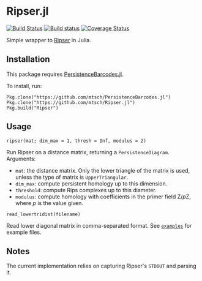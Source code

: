 # Ripser.jl

[![Build Status](https://travis-ci.org/mtsch/Ripser.jl.svg?branch=master)](https://travis-ci.org/mtsch/Ripser.jl)
[![Build status](https://ci.appveyor.com/api/projects/status/le4fbrk5hsgnf3ax?svg=true)](https://ci.appveyor.com/project/mtsch/ripser-jl)
[![Coverage Status](https://coveralls.io/repos/github/mtsch/Ripser.jl/badge.svg?branch=master)](https://coveralls.io/github/mtsch/Ripser.jl?branch=master)

Simple wrapper to [Ripser](https://github.com/Ripser/ripser) in Julia.

## Installation

This package requires
[PersistenceBarcodes.jl](https://github.com/mtsch/PersistenceBarcodes.jl).

To install, run:

```
Pkg.clone("https://github.com/mtsch/PersistenceBarcodes.jl")
Pkg.clone("https://github.com/mtsch/Ripser.jl")
Pkg.build("Ripser")
```

## Usage

```
ripser(mat; dim_max = 1, thresh = Inf, modulus = 2)
```

Run Ripser on a distance matrix, returning a `PersistenceDiagram`. Arguments:

* `mat`: the distance matrix. Only the lower triangle of the matrix is used,
  unless the type of matrix is `UpperTriangular`.
* `dim_max`: compute persistent homology up to this dimension.
* `threshold`: compute Rips complexes up to this diameter.
* `modulus`: compute homology with coefficients in the primer field Z/*p*Z,
  where *p* is the value given.

```
read_lowertridist(filename)
```

Read lower diagonal matrix in comma-separated format. See
[`examples`](examples) for example files.

## Notes

The current implementation relies on capturing Ripser's `STDOUT` and parsing it.
